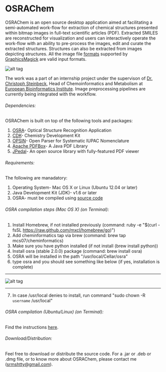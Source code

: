 OSRAChem
========

OSRAChem is an open source desktop application aimed at facilitating a semi-automated work-flow for extraction of chemical structures presented within bitmap images in full-text scientific articles (PDF). Extracted SMILES are reconstructed for visualization and users can interactively operate the work-flow with an ability to pre-process the images, edit and curate the extracted structures. Structures can also be extracted from images depicting structures. All the image file [formats](http://www.graphicsmagick.org/formats.html) supported by [GraphicsMagick](http://www.graphicsmagick.org/) are valid input formats.

![alt tag](http://oi57.tinypic.com/308fsjo.jpg)

The work was a part of an internship project under the supervison of [Dr. Christoph Steinbeck](http://www.ebi.ac.uk/about/people/christoph-steinbeck), Head of Chemoinformatics and Metabolism at [European Bioinformatics Institute](http://www.ebi.ac.uk). Image preprocessing pipelines are currently being integrated with the workflow.

###### Dependencies:
OSRAChem is built on top of the following tools and packages:

1. [OSRA](cactus.nci.nih.gov/osra/)- Optical Structure Recognition Application
2. [CDK](http://sourceforge.net/projects/cdk/)- Chemistry Development Kit
3. [OPSIN](opsin.ch.cam.ac.uk)- Open Parser for Systematic IUPAC Nomenclature
4. [Apache PDFBox](http://pdfbox.apache.org/)- A Java PDF Library
5. [JPedal](http://sourceforge.net/projects/jpedal/)- An open source library with fully-featured PDF viewer

###### Requirements:
The following are manadatory:

1. Operating System- Mac OS X or Linux (Ubuntu 12.04 or later)
2. Java Development Kit (JDK)- v1.6 or later
3. OSRA- must be compiled using [source code](http://sourceforge.net/projects/osra/)

###### OSRA compilation steps (Mac OS X) (on Terminal):

1. Install Homebrew, if not installed previously (command: ruby -e "$(curl -fsSL https://raw.github.com/mxcl/homebrew/go)")
2. Add cheminformatics tap via brew (command: brew tap mcs07/cheminformatics)
3. Make sure you have python installed (if not install (brew install python))
4. Install osra (stable 2.0.0) package (command: brew install osra)
5. OSRA will be installed in the path "/usr/local/Cellar/osra"
6. type osra and you should see something like below (if yes, installation is complete)
******************************************************************************************************
![alt tag](http://i41.tinypic.com/121v582.png)
******************************************************************************************************
7. In case /usr/local denies to install, run command "sudo chown -R `username` /usr/local"

###### OSRA compilation (Ubuntu/Linux) (on Terminal):

Find the instructions [here](http://sourceforge.net/apps/mediawiki/osra/index.php?title=Compilation_on_Linux).

###### Download/Distribution:
Feel free to download or distribute the source code. For a .jar or .deb or .dmg file, or to know more about OSRAChem, please contact me (srmshtty@gmail.com).

